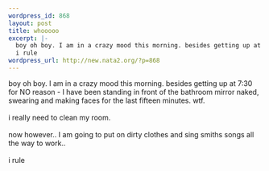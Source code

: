 ```yaml
--- 
wordpress_id: 868
layout: post
title: whooooo
excerpt: |-
  boy oh boy. I am in a crazy mood this morning. besides getting up at 7:30 for NO reason  - I have been standing in front of the bathroom mirror naked, swearing and making faces for the last fifteen minutes. wtf. i really need to clean my room. now however.. I am going to put on dirty clothes and sing smiths songs all the way to work.. 
  i rule
wordpress_url: http://new.nata2.org/?p=868
---
```

boy oh boy. I am in a crazy mood this morning. besides getting up at 7:30 for NO reason  - I have been standing in front of the bathroom mirror naked, swearing and making faces for the last fifteen minutes. wtf. <br/><br/>i really need to clean my room. <br/><br/>now however.. I am going to put on dirty clothes and sing smiths songs all the way to work.. 
<br/><br/>i rule
